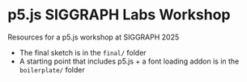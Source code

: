 # p5.js SIGGRAPH Labs Workshop
Resources for a p5.js workshop at SIGGRAPH 2025

- The final sketch is in the `final/` folder
- A starting point that includes p5.js + a font loading addon is in the `boilerplate/` folder
